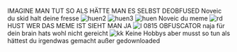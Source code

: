 IMAGINE MAN TUT SO ALS HÄTTE MAN ES SELBST DEOBFUSED
Noveic du skid halt deine fresse
![huen2](https://user-images.githubusercontent.com/111784551/188498102-7c0303cf-4b69-417b-b7b6-c680fa641911.png)
![huen3](https://user-images.githubusercontent.com/111784551/188498119-50a97ae2-5016-4304-bb47-3ec764ae6e7f.png)
![huen](https://user-images.githubusercontent.com/111784551/188498124-a3fb9294-0e7d-46a7-98a6-ac78dbb27407.png)
Noveic du meme 
![rd](https://user-images.githubusercontent.com/111784551/188499465-dd0e104d-e34f-4012-bcd4-c36b77387c5d.png)
HUST WER DAS MEME IST SIEHT MAN JA
![l](https://user-images.githubusercontent.com/111784551/188499775-db165f36-4297-4712-ab2a-f8a7b77072b3.png)
0815 OBFUSCATOR naja für dein brain hats wohl nicht gereicht 
![kk](https://user-images.githubusercontent.com/111784551/188499860-a272c3cc-d170-4d82-a8c2-fc1271a09046.png)
Keine Hobbys aber musst so tun als hättest du irgendwas gemacht außer gedownloaded
